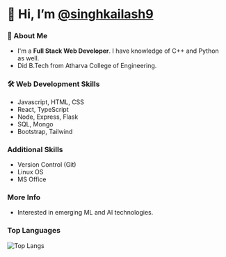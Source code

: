 # 👋 Hi, I’m [@singhkailash9](https://github.com/singhkailash9)

### 🚀 About Me
-  I'm a **Full Stack Web Developer**. I have knowledge of C++ and Python as well.
-  Did B.Tech from Atharva College of Engineering.

### 🛠 Web Development Skills
-  Javascript, HTML, CSS
-  React, TypeScript
-  Node, Express, Flask
-  SQL, Mongo
-  Bootstrap, Tailwind

### Additional Skills
-  Version Control (Git)
-  Linux OS
-  MS Office

### More Info
- Interested in emerging ML and AI technologies.

### Top Languages
![Top Langs](https://github-readme-stats.vercel.app/api/top-langs/?username=singhkailash9&layout=donut&theme=dark)
